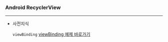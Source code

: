 ### Android RecyclerView
---

- 사전지식

  `viewBinding`
  [viewBinding 예제 바로가기](https://github.com/boris920308/hoon_android_lib/tree/main/hoon_viewbinding)